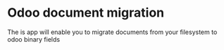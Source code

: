 # Odoo document migration

 The is app will enable you to migrate documents from your filesystem to odoo binary fields